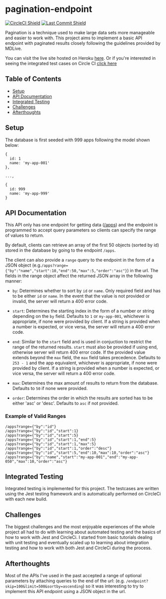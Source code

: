 # pagination-endpoint
[![CircleCI Shield](https://img.shields.io/circleci/build/github/Kiwi-x-Kiwi/pagination-endpoint/master)](https://circleci.com/gh/Kiwi-x-Kiwi/pagination-endpoint) [![Last Commit Shield](https://img.shields.io/github/last-commit/Kiwi-x-Kiwi/pagination-endpoint)](https://github.com/Kiwi-x-Kiwi/pagination-endpoint/)

Pagination is a technique used to make large data sets more manageable and easier to work with.  This project aims to implement a basic API endpoint with paginated results closely following the guidelines provided by MDLive. 

You can visit the live site hosted on Heroku [here](https://paginated-apps.herokuapp.com/apps).
Or if you're interested in seeing the integrated test cases on Circle CI [click here](https://circleci.com/gh/Kiwi-x-Kiwi/pagination-endpoint)

## Table of Contents
- [Setup](#setup)
- [API Documentation](#api-documentation)
- [Integrated Testing](#integrated-testing)
- [Challenges](#challenges)
- [Afterthoughts](#afterthoughts)

## Setup
The database is first seeded with 999 apps following the model shown below:
```
{
  id: 1
  name: 'my-app-001'
},

...,

{
  id: 999
  name: 'my-app-999'
}
```

## API Documentation
This API only has one endpoint for getting data ([/apps](https://paginated-apps.herokuapp.com/apps)) and the endpoint is programmed to accept query parameters so clients can specify the range of values to return.

By default, clients can retrieve an array of the first 50 objects (sorted by id) stored in the database by going to the endpoint `/apps`.

The client can also provide a `range` query to the endpoint in the form of a JSON object (e.g.`/apps?range={"by":"name","start":10,"end":50,"max":5,"order":"asc"}`) in the url. The fields in the range object affect the returned JSON array in the following manner:

* `by`: Determines whether to sort by `id` or `name`.  Only required field and has to be either `id` or `name`.  In the event that the value is not provided or invalid, the server will return a 400 error code.

* `start`: Determines the starting index in the form of a number or string depending on the `by` field.  Defaults to `1` or `my-app-001`, whichever is appropriate, if none were provided by client.  If a string is provided when a number is expected, or vice versa, the server will return a 400 error code.

* `end`: Similar to the `start` field and is used in conjuction to restrict the range of the returned results. `start` must also be provided if using end, otherwise server will return 400 error code. If the provided value extends beyond the `max` field, the `max` field takes precedence.  Defaults to `253 - 1` and the app equivalent, whichever is appropriate, if none were provided by client.  If a string is provided when a number is expected, or vice versa, the server will return a 400 error code.

* `max`: Determines the max amount of results to return from the database.  Defaults to `50` if none were provided.

* `order`: Determines the order in which the results are sorted has to be either 'asc' or 'desc'.  Defaults to `asc` if not provided.

### Example of Valid Ranges
```
/apps?range={"by":"id"}
/apps?range={"by":"id","start":1}
/apps?range={"by":"id","start":5}
/apps?range={"by":"id","start":1,"end":5}
/apps?range={"by":"id","start":1,"max":5}
/apps?range={"by":"id","start":1,"order":"desc"}
/apps?range={"by":"id","start":5,"end":10,"max":10,"order":"asc"}
/apps?range={"by":"name","start":"my-app-001","end":"my-app-050","max":10,"order":"asc"}

```

## Integrated Testing
Integrated testing is implemented for this project.  The testcases are written using the Jest testing framework and is automatically performed on CircleCi with each new build.

## Challenges
The biggest challenges and the most enjoyable experiences of the whole project all had to do with learning about automated testing and the basics of how to work with Jest and CircleCi.  I started from basic tutorials dealing with unit testing and eventually scaled up to learning about integration testing and how to work with both Jest and CircleCi during the process.

## Afterthoughts
Most of the APIs I've used in the past accepted a range of optional parameters by attaching queries to the end of the url: (e.g. `/endpoint?skip=100&limit=500&sortby=ascending`) so it was interesting to try to implement this API endpoint using a JSON object in the url.
